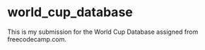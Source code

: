# world_cup_database
This is my submission for the World Cup Database assigned from freecodecamp.com.
